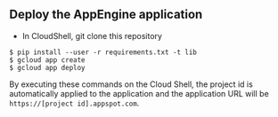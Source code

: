 ## Deploy the AppEngine application
* In CloudShell, git clone this repository
```buildoutcfg
$ pip install --user -r requirements.txt -t lib
$ gcloud app create
$ gcloud app deploy
```

By executing these commands on the Cloud Shell, the project id is automatically
 applied to the application and the application URL will be
 `https://[project id].appspot.com`.
